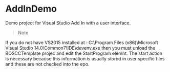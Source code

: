 # AddInDemo
Demo project for Visual Studio Add In with a user interface. 
>Note

If you do not have VS2015 installed at : C:\Program Files (x86)\Microsoft Visual Studio 14.0\Common7\IDE\devenv.exe then you must unload the BOSCCTemplate projec and edit the StartProgram elemnt. The start action is necessary because this information is usually stored in user specific files and these are not checked into the epo.

